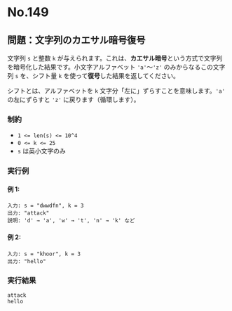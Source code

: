 # No.149

## 問題：文字列のカエサル暗号復号

文字列 `s` と整数 `k` が与えられます。これは、**カエサル暗号**という方式で文字列を暗号化した結果です。小文字アルファベット `'a'`～`'z'` のみからなるこの文字列 `s` を、シフト量 `k` を使って**復号**した結果を返してください。

シフトとは、アルファベットを `k` 文字分「左に」ずらすことを意味します。`'a'` の左にずらすと `'z'` に戻ります（循環します）。

### 制約

* `1 <= len(s) <= 10^4`
* `0 <= k <= 25`
* `s` は英小文字のみ

### 実行例

#### 例 1:

```
入力: s = "dwwdfn", k = 3
出力: "attack"
説明: 'd' → 'a', 'w' → 't', 'n' → 'k' など
```

#### 例 2:

```
入力: s = "khoor", k = 3
出力: "hello"
```

### 実行結果

```text
attack
hello
```
